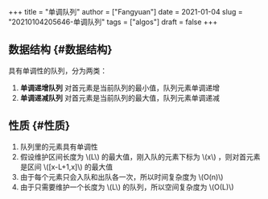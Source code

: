 +++
title = "单调队列"
author = ["Fangyuan"]
date = 2021-01-04
slug = "20210104205646-单调队列"
tags = ["algos"]
draft = false
+++

## 数据结构 {#数据结构}

具有单调性的队列，分为两类：

1.  **单调递增队列** 对首元素是当前队列的最小值，队列元素单调递增
2.  **单调递减队列** 对首元素是当前队列的最大值，队列元素单调递减


## 性质 {#性质}

1.  队列里的元素具有单调性
2.  假设维护区间长度为 \\(L\\) 的最大值，刚入队的元素下标为 \\(x\\) ，则对首元素是区间 \\([x-L+1,x]\\) 的最大值
3.  由于每个元素只会入队和出队各一次，所以时间复杂度为 \\(O(n)\\)
4.  由于只需要维护一个长度为 \\(L\\) 的队列，所以空间复杂度为 \\(O(L)\\)
